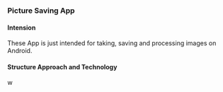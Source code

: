 ### Picture Saving App

#### Intension
These App is just intended for taking, saving and processing images on Android.

#### Structure Approach and Technology

w